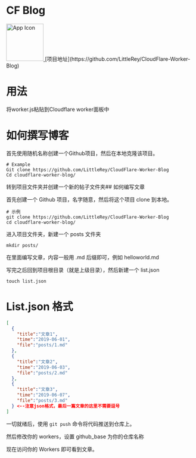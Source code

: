 # CF Blog

<a href="https://blog.buildtest.club/">
  <img src="https://secure.gravatar.com/avatar/" width="100" alt="App Icon" />
</a>
[项目地址](https://github.com/LittleRey/CloudFlare-Worker-Blog)


# 用法
将worker.js粘贴到Cloudflare worker面板中

# 如何撰写博客

首先使用随机名称创建一个Github项目，然后在本地克隆该项目。
```
# Example
Git clone https://github.com/LittleRey/CloudFlare-Worker-Blog
Cd cloudflare-worker-blog/
```
转到项目文件夹并创建一个新的帖子文件夹## 如何编写文章

首先创建一个 Github 项目，名字随意，然后将这个项目 clone 到本地。

```
# 示例
git clone https://github.com/LittleRey/CloudFlare-Worker-Blog
cd cloudflare-worker-blog/
```

进入项目文件夹，新建一个 posts 文件夹

```
mkdir posts/
```

在里面编写文章，内容一般用 .md 后缀即可，例如 helloworld.md

写完之后回到项目根目录（就是上级目录），然后新建一个 list.json

```
touch list.json
```

# List.json 格式

```json
[
  {
    "title":"文章1",
    "time":"2019-06-01",
    "file":"posts/1.md"
  },
  {
    "title":"文章2",
    "time":"2019-06-03",
    "file":"posts/2.md"
  },
  {
    "title":"文章3",
    "time":"2019-06-07",
    "file":"posts/3.md"
  } <--注意json格式，最后一篇文章的这里不需要逗号
]
```

一切就绪后，使用 `git push` 命令将代码推送到仓库上。

然后修改你的 workers，设置 github_base 为你的仓库名称

现在访问你的 Workers 即可看到文章。
